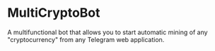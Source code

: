 # MultiCryptoBot
A multifunctional bot that allows you to start automatic mining of any "cryptocurrency" from any Telegram web application.
